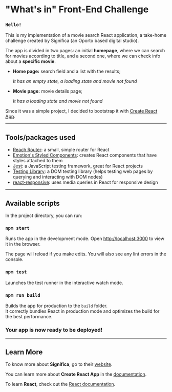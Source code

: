# "What's in" Front-End Challenge

### `Hello!`

This is my implementation of a movie search React application, a take-home challenge created by Significa (an Oporto based digital studio).

The app is divided in two pages: an initial **homepage**, where we can search for movies according to title, and a second one, where we can check info about a **specific movie**.

- **Home page:** search field and a list with the results;

  _It has an empty state, a loading state and movie not found_

- **Movie page:** movie details page;

  _It has a loading state and movie not found_

Since it was a simple project, I decided to bootstrap it with [Create React App](https://github.com/facebook/create-react-app).

---

## Tools/packages used

- [Reach Router](https://reach.tech/router/): a small, simple router for React
- [Emotion's Styled Components](https://emotion.sh/docs/styled): creates React components that have styles attached to them
- [Jest](https://jestjs.io/docs/en/getting-started): a JavaScript testing framework, great for React projects
- [Testing Library](https://testing-library.com/docs/dom-testing-library/intro): a DOM testing library (helps testing web pages by querying and interacting with DOM nodes)
- [react-responsive](https://www.npmjs.com/package/react-responsive): uses media queries in React for responsive design

---

## Available scripts

In the project directory, you can run:

### `npm start`

Runs the app in the development mode.
Open [http://localhost:3000](http://localhost:3000) to view it in the browser.

The page will reload if you make edits.
You will also see any lint errors in the console.

### `npm test`

Launches the test runner in the interactive watch mode.

### `npm run build`

Builds the app for production to the `build` folder.\
It correctly bundles React in production mode and optimizes the build for the best performance.

### **Your app is now ready to be deployed!**

---

## Learn More

To know more about **Significa**, go to their [website](https://significa.pt/).

You can learn more about **Create React App** in the [documentation](https://facebook.github.io/create-react-app/docs/getting-started).

To learn **React**, check out the [React documentation](https://reactjs.org/).
